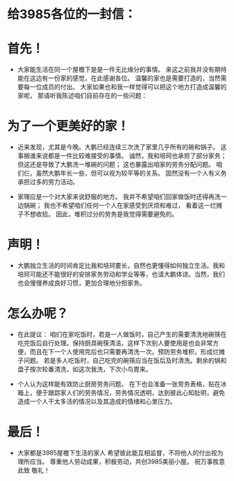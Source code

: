 # 给3985各位的一封信：

# 首先！
- 大家能生活在同一个屋檐下是是一件无比缘分的事情。
  来这之前我并没有期待能在这边有一份家的感觉，在此感谢各位。
  温馨的家也是需要打造的，当然需要每一位成员的付出。
  大家如果也和我一样觉得可以把这个地方打造成温馨的家呢，
  那请听我陈述咱们目前存在的一些问题：

# 为了一个更美好的家！
- 近来发现，尤其是今晚。大鹏已经连续三次洗了家里几乎所有的碗和锅子。
  这事搁谁来说都是一件比较难接受的事情。
  诚然，我和培珂也承担了部分家务；
  但这还是导致了大鹏洗一堆碗的问题；
  这也暴露出咱家的劳务分配问题。
  咱们仨，虽然大鹏年长一些，但可以视为较平等的关系。
  固然没有一个人有义务承担过多的劳力活动。

- 家理应是一个对大家来说舒服的地方。
  我并不希望咱们回家做饭时还得再洗一边锅碗；
  我也不希望咱们任何一个人在家感受到厌烦和难过，
  看着这一烂摊子不想收拾。
  因此，堆积过分的劳务是我觉得需要避免的。

# 声明！
- 大鹏独立生活的时间肯定比我和培珂要长，自然也更懂得如何独立生活。我和培珂可能还不能很好的安排家务劳动和学业等等，也请大鹏体谅。当然，我们也会慢慢养成良好习惯，更加合理地分担家务。

# 怎么办呢？
- 在此提议：
  咱们在家吃饭时，若是一人做饭时，自己产生的需要清洗地碗筷在吃完饭后自行处理。保持厨具碗筷清洁。这样下次别人要使用是也会非常方便，而且在下一个人使用完后也只需要再清洗一次。预防劳务堆积，形成烂摊子问题。
  若是多人吃饭时，自己吃完的碗筷应当在饭后及时清洗。剩余的锅和盘子按次轮番清洗，如这次我洗，下次小鸟胃来。

- 个人认为这样能有效防止厨房劳务问题。
  在下也会准备一张劳务表格，贴在冰箱上，便于跟踪家人们的劳务情况，劳务情况透明，达到彼此心知肚明，避免造成一个人干太多活的情况以及其造成的情绪和心里压力。

# 最后！
- 大家都是3985屋檐下生活的家人
  希望彼此能互相监督，不将他人的付出视为理所应当。
  尊重他人劳动成果，积极劳动，共创3985美丽小屋。
                       											祝万事胜意
                                                  此致
                                                  敬礼！

